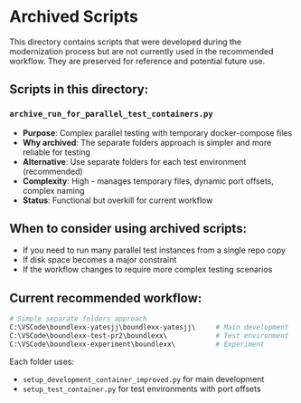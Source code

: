 # Archived Scripts

This directory contains scripts that were developed during the modernization process but are not currently used in the recommended workflow. They are preserved for reference and potential future use.

## Scripts in this directory:

### `archive_run_for_parallel_test_containers.py`
- **Purpose**: Complex parallel testing with temporary docker-compose files
- **Why archived**: The separate folders approach is simpler and more reliable for testing
- **Alternative**: Use separate folders for each test environment (recommended)
- **Complexity**: High - manages temporary files, dynamic port offsets, complex naming
- **Status**: Functional but overkill for current workflow

## When to consider using archived scripts:

- If you need to run many parallel test instances from a single repo copy
- If disk space becomes a major constraint  
- If the workflow changes to require more complex testing scenarios

## Current recommended workflow:

```bash
# Simple separate folders approach
C:\VSCode\boundlexx-yatesjj\boundlexx-yatesjj\     # Main development
C:\VSCode\boundlexx-test-pr2\boundlexx\            # Test environment
C:\VSCode\boundlexx-experiment\boundlexx\          # Experiment
```

Each folder uses:
- `setup_development_container_improved.py` for main development
- `setup_test_container.py` for test environments with port offsets
